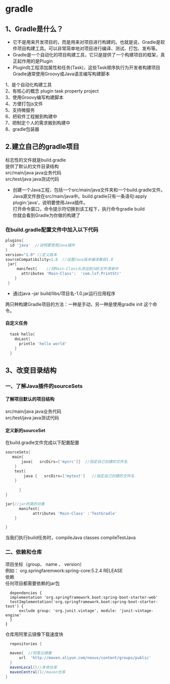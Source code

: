 # gradle
## 1、Gradle是什么？
   * 它不是用来开发项目的，而是用来对项目进行构建的。也就是说，Gradle是软件项目构建工具。可以非常简单地对项目进行编译、测试、打包、发布等。
   * Gradle是一个自动化的项目构建工具，它只是提供了一个构建项目的框架，真正起作用的是Plugin
*  Plugin向工程添加属性和任务(Task)，这些Task顺序执行为开发者构建项目
Gradle通常使用Groovy或Java语言编写构建脚本<br>

1、是个自动化构建工具<br>
2、有核心的概念 plugin task property project<br>
3、使用Groovy编写构建脚本<br>
4、方便打包js文件<br>
5、支持微服务<br>
6、把软件工程搬到构建中<br>
7、把制定个人的需求搬到构建中<br>
8、gradle包装器

## 2.建立自己的gradle项目
  标志性的文件就是build.gradle<br>
  提供了默认的文件目录结构<br>
    src/main/java java业务代码<br>
    src/test/java java测试代码<br>
    
    
   * 创建一个Java工程，包括一个src/main/java文件夹和一个build.gradle文件。Java源文件放在src/main/java中。build.gradle只有一条语句:apply plugin:’java’，说明要使用Java插件。<br>
打开命令窗口，命令提示符切换到该工程下，执行命令gradle build<br>
你就会看到Gradle为你做的构建了

 ### 在build.gradle配置文件中加入以下代码
    
  ```groovy
  plugins{
    id 'java'  //说明要使用Java插件
  }
  version="1.0" //定义版本
  sourceCompatibility=1.8  //设置Java版本编译兼容1.8
   jar{
       manifest{    //将Main-Class头添加到JAR文件清单中
         attributes 'Main-Class':  'com.lsf.PrintStr'
      }
   }

  ```
  
 *  通过java –jar build/libs/项目名-1.0.jar运行应用程序
 
  两只种构建Gradle项目的方法：一种是手动，另一种是使用gradle init 这个命令。
  
  
  #### 自定义任务
  ```groovy
    task hello{
      doLast{
        println 'hello world'
      }
    }
  
 ```
 
 ## 3、改变目录结构
### 一、了解Java插件的sourceSets

#### 了解项目默认的项目结构
  src/main/java java业务代码<br>
  src/test/java java测试代码<br>
#### 定义新的sourceSet
在build.gradle文件完成以下配置配置
```groovy
sourceSets{
   main{
       java{   srcDirs=['mysrc']}  //指定自己创建的文件名
    }
    test{   
        java {   srcDirs=['mytest']   //指定自己创建的文件名
    }  
    
      }
}

jar{//jar的类的对象
      manifest{
	        attributes 'Main-Class' :'TestGradle'
	}

}
```

当我们执行build任务时，compileJava classes compileTestJava
### 二、依赖和仓库
项目坐标（group、 name 、 version）<br>
例如： org.springfaremwork:spring-core:5.2.4 RELEASE<br>
依赖<br>
  任何项目都需要依赖的jar包
  
  ```grovy
    dependencies {
    implementation 'org.springframework.boot:spring-boot-starter-web'
    testImplementation('org.springframework.boot:spring-boot-starter-test') {
        exclude group: 'org.junit.vintage', module: 'junit-vintage-engine'
    }
}
  ```
  
  仓库用阿里云镜像下载速度快
  ```groovy
    repositories {
    
    maven{  //阿里云镜像
        url  'http://maven.aliyun.com/nexus/content/groups/public'
    }
    mavenLocal()//本地仓库
    mavenCentral()//maven仓库
}
  ```


 




